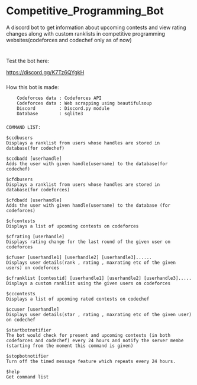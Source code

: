 # Competitive_Programming_Bot

A discord bot to get information about upcoming contests and view rating changes along with custom ranklists in competitive programming websites(codeforces and codechef only as of now)
#
# 
Test the bot here:

https://discord.gg/K7Tz6QYgkH

###

How this bot is made:

        Codeforces data : Codeforces API
        Codeforces data : Web scrapping using beautifulsoup
        Discord         : Discord.py module
        Database        : sqlite3

###
    COMMAND LIST:

    $ccdbusers 
    Displays a ranklist from users whose handles are stored in database(for codechef)

    $ccdbadd [userhandle]  
    Adds the user with given handle(username) to the database(for codechef)

    $cfdbusers 
    Displays a ranklist from users whose handles are stored in database(for codeforces)

    $cfdbadd [userhandle]  
    Adds the user with given handle(username) to the database (for codeforces)      

    $cfcontests             
    Displays a list of upcoming contests on codeforces

    $cfrating [userhandle]  
    Displays rating change for the last round of the given user on codeforces

    $cfuser [userhandle1] [userhandle2] [userhandle3]......
    Displays user details(rank , rating , maxrating etc of the given users) on codeforces

    $cfranklist [contestid] [userhandle1] [userhandle2] [userhandle3].....
    Displays a custom ranklist using the given users on codeforces

    $cccontests             
    Displays a list of upcoming rated contests on codechef

    $ccuser [userhandle] 
    Displays user details(star , rating , maxrating etc of the given user) on codechef

    $startbotnotifier
    The bot would check for present and upcoming contests (in both codeforces and codechef) every 24 hours and notify the server membe  (starting from the moment this command is given)

    $stopbotnotifier
    Turn off the timed message feature which repeats every 24 hours.

    $help
    Get command list

